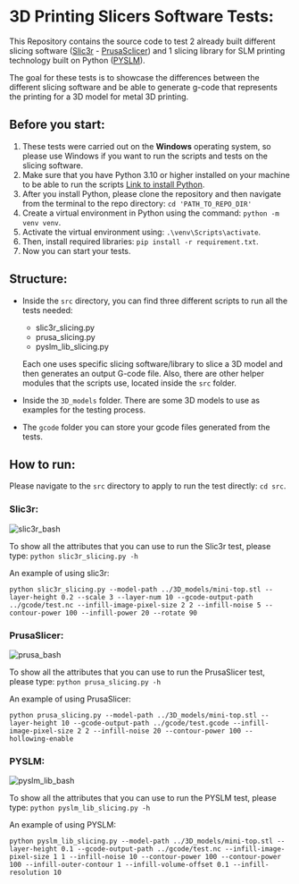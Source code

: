 # 3D Printing Slicers Software Tests:
This Repository contains the source code to test 2 already built different slicing software ([Slic3r](https://github.com/slic3r/Slic3r) - [PrusaSclicer](https://github.com/prusa3d/PrusaSlicer)) and 1 slicing library for SLM printing technology built on Python ([PYSLM](https://github.com/drlukeparry/pyslm)).

The goal for these tests is to showcase the differences between the different slicing software and be able to generate g-code that represents the printing for a 3D model for metal 3D printing.

## Before you start:
1. These tests were carried out on the **Windows** operating system, so please use Windows if you want to run the scripts and tests on the slicing software.
2. Make sure that you have Python 3.10 or higher installed on your machine to be able to run the scripts [Link to install Python](https://www.python.org/downloads/release/python-3116/).
3.  After you install Python, please clone the repository and then navigate from the terminal to the repo directory: `cd 'PATH_TO_REPO_DIR'`
4. Create a virtual environment in Python using the command: `python -m venv venv`.
5. Activate the virtual environment using: `.\venv\Scripts\activate`.
6. Then, install required libraries: `pip install -r requirement.txt`.
7. Now you can start your tests.

## Structure:
- Inside the `src` directory, you can find three different scripts to run all the tests needed:
  - slic3r_slicing.py
  - prusa_slicing.py
  - pyslm_lib_slicing.py
  
  Each one uses specific slicing software/library to slice a 3D model and then generates an output G-code file. Also, there are other helper modules that the scripts use, located inside the `src` folder.

- Inside the `3D_models` folder. There are some 3D models to use as examples for the testing process.

- The `gcode` folder you can store your gcode files generated from the tests.

## How to run:
Please navigate to the `src` directory to apply to run the test directly: `cd src`.

### Slic3r:

![slic3r_bash](https://github.com/user-attachments/assets/460de02f-e6bc-4d68-af49-619be608fec5)

To show all the attributes that you can use to run the Slic3r test, please type: `python slic3r_slicing.py -h`

An example of using slic3r:

`python slic3r_slicing.py --model-path ../3D_models/mini-top.stl --layer-height 0.2 --scale 3 --layer-num 10 --gcode-output-path ../gcode/test.nc --infill-image-pixel-size 2 2 --infill-noise 5 --contour-power 100 --infill-power 20 --rotate 90`

### PrusaSlicer:

![prusa_bash](https://github.com/user-attachments/assets/d67660e2-5af1-4a62-8b44-7fa2bb6881d2)

To show all the attributes that you can use to run the PrusaSlicer test, please type: `python prusa_slicing.py -h`

An example of using PrusaSlicer:

`python prusa_slicing.py --model-path ../3D_models/mini-top.stl --layer-height 10 --gcode-output-path ../gcode/test.gcode --infill-image-pixel-size 2 2 --infill-noise 20 --contour-power 100 --hollowing-enable`

### PYSLM:

![pyslm_lib_bash](https://github.com/user-attachments/assets/91073204-03d1-4fc2-80a7-a7440ca59582)

To show all the attributes that you can use to run the PYSLM test, please type: `python pyslm_lib_slicing.py -h`

An example of using PYSLM:

`python pyslm_lib_slicing.py --model-path ../3D_models/mini-top.stl --layer-height 0.1 --gcode-output-path ../gcode/test.nc --infill-image-pixel-size 1 1 --infill-noise 10 --contour-power 100 --contour-power 100 --infill-outer-contour 1 --infill-volume-offset 0.1 --infill-resolution 10`
